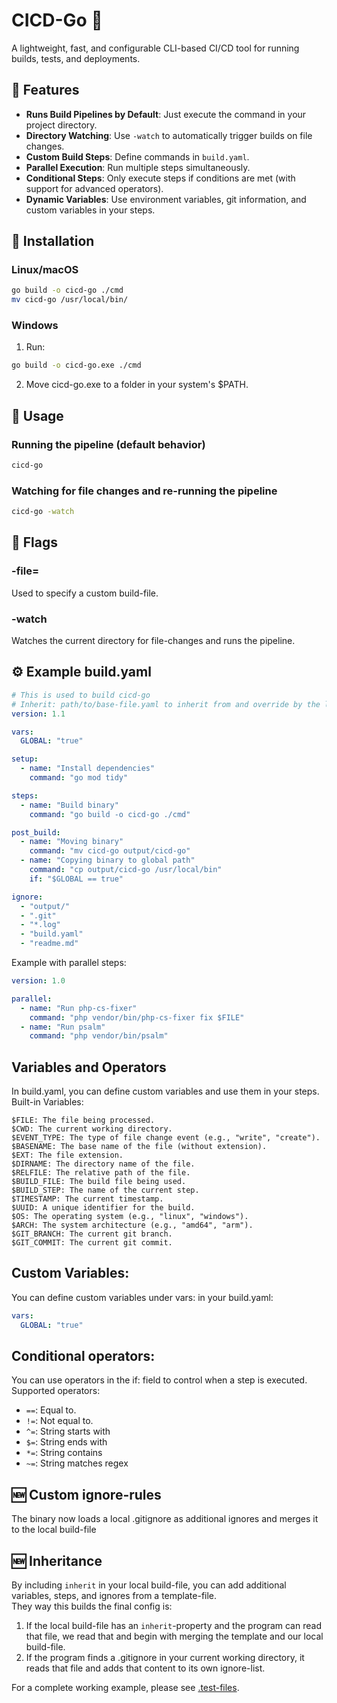 # CICD-Go 🚀
A lightweight, fast, and configurable CLI-based CI/CD tool for running builds, tests, and deployments.

## 📌 Features
- **Runs Build Pipelines by Default**: Just execute the command in your project directory.
- **Directory Watching**: Use `-watch` to automatically trigger builds on file changes.
- **Custom Build Steps**: Define commands in `build.yaml`.
- **Parallel Execution**: Run multiple steps simultaneously.
- **Conditional Steps**: Only execute steps if conditions are met (with support for advanced operators).
- **Dynamic Variables**: Use environment variables, git information, and custom variables in your steps.

## 🔧 Installation
### Linux/macOS
```sh
go build -o cicd-go ./cmd
mv cicd-go /usr/local/bin/
```

### Windows
1. Run:
```sh
go build -o cicd-go.exe ./cmd
```
2. Move cicd-go.exe to a folder in your system's $PATH.

## 🚀 Usage

### Running the pipeline (default behavior)
```sh
cicd-go
```

### Watching for file changes and re-running the pipeline
```sh
cicd-go -watch
```
## 🏁 Flags
### -file=<path>
Used to specify a custom build-file.
### -watch
Watches the current directory for file-changes and runs the pipeline.

## ⚙️ Example build.yaml
```yaml
# This is used to build cicd-go
# Inherit: path/to/base-file.yaml to inherit from and override by the local build-file
version: 1.1

vars:
  GLOBAL: "true"

setup:
  - name: "Install dependencies"
    command: "go mod tidy"

steps:
  - name: "Build binary"
    command: "go build -o cicd-go ./cmd"

post_build:
  - name: "Moving binary"
    command: "mv cicd-go output/cicd-go"
  - name: "Copying binary to global path"
    command: "cp output/cicd-go /usr/local/bin"
    if: "$GLOBAL == true"

ignore:
  - "output/"
  - ".git"
  - "*.log"
  - "build.yaml"
  - "readme.md"
```

Example with parallel steps:
```yaml
version: 1.0

parallel:
  - name: "Run php-cs-fixer"
    command: "php vendor/bin/php-cs-fixer fix $FILE"
  - name: "Run psalm"
    command: "php vendor/bin/psalm"
```

## Variables and Operators

In build.yaml, you can define custom variables and use them in your steps.
Built-in Variables:
```
$FILE: The file being processed.
$CWD: The current working directory.
$EVENT_TYPE: The type of file change event (e.g., "write", "create").
$BASENAME: The base name of the file (without extension).
$EXT: The file extension.
$DIRNAME: The directory name of the file.
$RELFILE: The relative path of the file.
$BUILD_FILE: The build file being used.
$BUILD_STEP: The name of the current step.
$TIMESTAMP: The current timestamp.
$UUID: A unique identifier for the build.
$OS: The operating system (e.g., "linux", "windows").
$ARCH: The system architecture (e.g., "amd64", "arm").
$GIT_BRANCH: The current git branch.
$GIT_COMMIT: The current git commit.
```

## Custom Variables:

You can define custom variables under vars: in your build.yaml:
```yaml
vars:
  GLOBAL: "true"
```

## Conditional operators:

You can use operators in the if: field to control when a step is executed. Supported operators:
- `==`: Equal to.
- `!=`: Not equal to.
- `^=`: String starts with
- `$=`: String ends with
- `*=`: String contains
- `~=`: String matches regex

## 🆕 Custom ignore-rules
The binary now loads a local .gitignore as additional ignores and merges it to the local build-file

## 🆕 Inheritance
By including `inherit` in your local build-file, you can add additional variables, steps, and ignores from a template-file.  
They way this builds the final config is:
1. If the local build-file has an `inherit`-property and the program can read that file, we read that and begin with merging the template and our local build-file.
2. If the program finds a .gitignore in your current working directory, it reads that file and adds that content to its own ignore-list.

For a complete working example, please see [.test-files](/.test-files).
